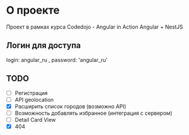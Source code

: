 # О проекте

Проект в рамках курса Codedojo - Angular in Action
Angular + NestJS

## Логин для доступа

login: angular_ru , password: 'angular_ru'

## TODO

* [ ] Регистрация
* [ ] API geolocation
* [x] Расширить список городов (возможно API)
* [ ] Возможность добавлять избранное (интеграция с сервером)
* [ ] Detail Card View
* [x] 404
